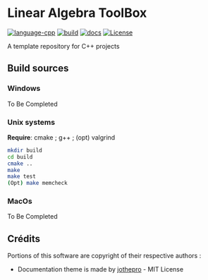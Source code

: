 # Linear Algebra ToolBox

[![language-cpp](https://img.shields.io/badge/language-C%2B%2B-blue)](https://github.com/tschmoderer/cpp-linear-algebra-toolbox/search?l=c%2B%2B&type=code)  [![build](https://github.com/tschmoderer/cpp-linear-algebra-toolbox/actions/workflows/cmake.yml/badge.svg?branch=main)](https://github.com/tschmoderer/cpp-linear-algebra-toolbox/actions/workflows/cmake.yml) [![docs](https://github.com/tschmoderer/cpp-linear-algebra-toolbox/actions/workflows/doxygen.yml/badge.svg?branch=main)](https://tschmoderer.github.io/cpp-linear-algebra-toolbox/html/index.html) [![License](https://img.shields.io/badge/License-GPL%20v3-blue.svg)](https://github.com/tschmoderer/cpp-linear-algebra-toolbox/blob/master/LICENSE)

A template repository for C++ projects

## Build sources 

### Windows

To Be Completed

### Unix systems
**Require**: cmake ; g++ ; (opt) valgrind

```bash
mkdir build
cd build
cmake ..
make
make test
(Opt) make memcheck
```

### MacOs
To Be Completed

## Crédits

Portions of this software are copyright of their respective authors :

- Documentation theme is made by [jothepro](https://github.com/jothepro/doxygen-awesome-css) - MIT License

